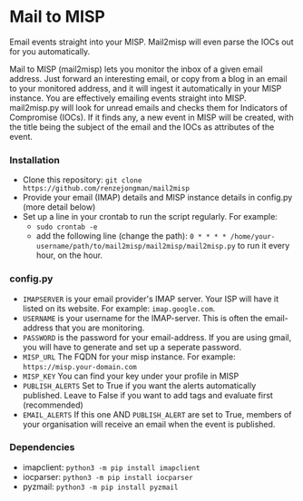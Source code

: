 # Mail to MISP
Email events straight into your MISP. Mail2misp will even parse the IOCs out for you automatically.

Mail to MISP (mail2misp) lets you monitor the inbox of a given email address. Just forward an interesting email, or copy from a blog in an email to your monitored address, and it will ingest it automatically in your MISP instance. You are effectively emailing events straight into MISP.
mail2misp.py will look for unread emails and checks them for Indicators of Compromise (IOCs). If it finds any, a new event in MISP will be created, with the title being the subject of the email and the IOCs as attributes of the event.

### Installation
* Clone this repository: `git clone https://github.com/renzejongman/mail2misp`
* Provide your email (IMAP) details and MISP instance details in config.py (more detail below)
* Set up a line in your crontab to run the script regularly. For example:
	* `sudo crontab -e`
	* add the following line (change the path): `0 * * * * /home/your-username/path/to/mail2misp/mail2misp/mail2misp.py` to run it every hour, on the hour.

### config.py
* `IMAPSERVER`		is your email provider's IMAP server. Your ISP will have it listed on its website. For example: `imap.google.com`.
* `USERNAME` 		is your username for the IMAP-server. This is often the email-address that you are monitoring.
* `PASSWORD`		is the password for your email-address. If you are using gmail, you will have to generate and set up a seperate password.
* `MISP_URL`		The FQDN for your misp instance. For example: `https://misp.your-domain.com`
* `MISP_KEY`		You can find your key under your profile in MISP
* `PUBLISH_ALERTS`	Set to True if you want the alerts automatically published. Leave to False if you want to add tags and evaluate first (recommended)
* `EMAIL_ALERTS`	If this one AND `PUBLISH_ALERT` are set to True, members of your organisation will receive an email when the event is published.

### Dependencies
* imapclient:	`python3 -m pip install imapclient`
* iocparser:	`python3 -m pip install iocparser`
* pyzmail:		`python3 -m pip install pyzmail`

